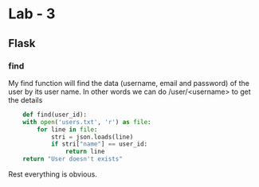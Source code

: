 # Lab - 3
## Flask 
### find
My find function will find the data (username, email and password) of the user by its user name.
In other words we can do /user/\<username\> to get the details
```python
    def find(user_id):
    with open('users.txt', 'r') as file:
        for line in file:
            stri = json.loads(line)
            if stri["name"] == user_id:
                return line
    return "User doesn't exists"
```
Rest everything is obvious.
